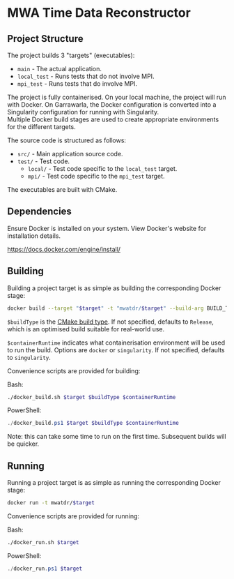 # MWA Time Data Reconstructor

## Project Structure

The project builds 3 "targets" (executables):

- `main` - The actual application.
- `local_test` - Runs tests that do not involve MPI.
- `mpi_test` - Runs tests that do involve MPI.

The project is fully containerised. On your local machine, the project will run with Docker. On Garrawarla, the Docker configuration is converted into a Singularity configuration for running with Singularity.  
Multiple Docker build stages are used to create appropriate environments for the different targets.

The source code is structured as follows:

- `src/` - Main application source code.
- `test/` - Test code.
  - `local/` - Test code specific to the `local_test` target.
  - `mpi/` - Test code specific to the `mpi_test` target.

The executables are built with CMake.

## Dependencies

Ensure Docker is installed on your system. View Docker's website for installation
details.

<https://docs.docker.com/engine/install/>

## Building

Building a project target is as simple as building the corresponding Docker stage:

```bash
docker build --target "$target" -t "mwatdr/$target" --build-arg BUILD_TYPE=$buildType --build-arg CONTAINER_RUNTIME=$containerRuntime .
```

`$buildType` is the [CMake build type](https://cmake.org/cmake/help/v3.10/variable/CMAKE_BUILD_TYPE.html).
If not specified, defaults to `Release`, which is an optimised build suitable for real-world use.

`$containerRuntime` indicates what containerisation environment will be used to run the build. Options are `docker` or `singularity`.
If not specified, defaults to `singularity`.

Convenience scripts are provided for building:

Bash:
```bash
./docker_build.sh $target $buildType $containerRuntime
```

PowerShell:
```powershell
./docker_build.ps1 $target $buildType $containerRuntime
```

Note: this can take some time to run on the first time. Subsequent builds will be quicker.

## Running

Running a project target is as simple as running the corresponding Docker stage:

```bash
docker run -t mwatdr/$target
```

Convenience scripts are provided for running:

Bash:
```bash
./docker_run.sh $target
```

PowerShell:
```powershell
./docker_run.ps1 $target
```
